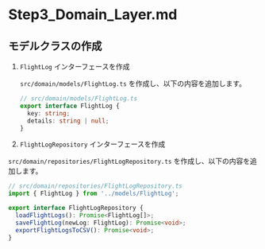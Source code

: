 # Step3_Domain_Layer.md

## モデルクラスの作成

1. `FlightLog` インターフェースを作成

   `src/domain/models/FlightLog.ts` を作成し、以下の内容を追加します。

   ```typescript
   // src/domain/models/FlightLog.ts
   export interface FlightLog {
     key: string;
     details: string | null;
   }

2. `FlightLogRepository` インターフェースを作成

`src/domain/repositories/FlightLogRepository.ts` を作成し、以下の内容を追加します。

```typescript
// src/domain/repositories/FlightLogRepository.ts
import { FlightLog } from '../models/FlightLog';

export interface FlightLogRepository {
  loadFlightLogs(): Promise<FlightLog[]>;
  saveFlightLog(newLog: FlightLog): Promise<void>;
  exportFlightLogsToCSV(): Promise<void>;
}
```